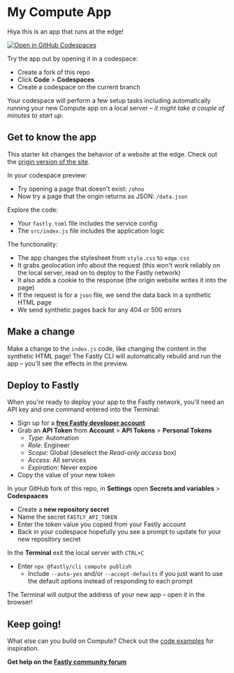 # My Compute App

Hiya this is an app that runs at the edge!

[![Open in GitHub Codespaces](https://github.com/codespaces/badge.svg)](https://codespaces.new/SueSmith/my-compute-app)

Try the app out by opening it in a codespace: 

* Create a fork of this repo
* Click **Code** > **Codespaces**
* Create a codespace on the current branch

Your codespace will perform a few setup tasks including automatically running your new Compute app on a local server – _it might take a couple of minutes to start up._

## Get to know the app

This starter kit changes the behavior of a website at the edge. Check out the <a href="https://suesmith.github.io/" target="_blank">origin version of the site</a>.

In your codespace preview:

* Try opening a page that doesn't exist: `/ohno`
* Now try a page that the origin returns as JSON: `/data.json`

Explore the code:

* Your `fastly.toml` file includes the service config
* The `src/index.js` file includes the application logic

The functionality:

* The app changes the stylesheet from `style.css` to `edge.css`
* It grabs geolocation info about the request (this won't work reliably on the local server, read on to deploy to the Fastly network)
* It also adds a cookie to the response (the origin website writes it into the page)
* If the request is for a `json` file, we send the data back in a synthetic HTML page
* We send synthetic pages back for any 404 or 500 errors

## Make a change

Make a change to the `index.js` code, like changing the content in the synthetic HTML page! The Fastly CLI will automatically rebuild and run the app – you'll see the effects in the preview.

## Deploy to Fastly

When you're ready to deploy your app to the Fastly network, you'll need an API key and one command entered into the Terminal:

* Sign up for a <strong><a href="https://www.fastly.com/signup/" target="_blank">free Fastly developer account</a></strong>
* Grab an **API Token** from **Account** > **API Tokens** > **Personal Tokens**
  * _Type_: Automation
  * _Role_: Engineer
  * _Scope_: Global (deselect the _Read-only access_ box)
  * _Access_: All services
  * _Expiration_: Never expire
* Copy the value of your new token

In your GitHub fork of this repo, in **Settings** open **Secrets and variables** > **Codespaaces**

* Create a **new repository secret**
* Name the secret `FASTLY_API_TOKEN`
* Enter the token value you copied from your Fastly account
* Back in your codespace hopefully you see a prompt to update for your new repository secret

In the **Terminal** exit the local server with `CTRL+C`

* Enter `npx @fastly/cli compute publish`
  * Include `--auto-yes` and/or `--accept-defaults` if you just want to use the default options instead of responding to each prompt

The Terminal will output the address of your new app – open it in the browser!

## Keep going!

What else can you build on Compute? Check out the [code examples](https://www.fastly.com/documentation/solutions/examples/) for inspiration.

**Get help on the [Fastly community forum](https://community.fastly.com)**
